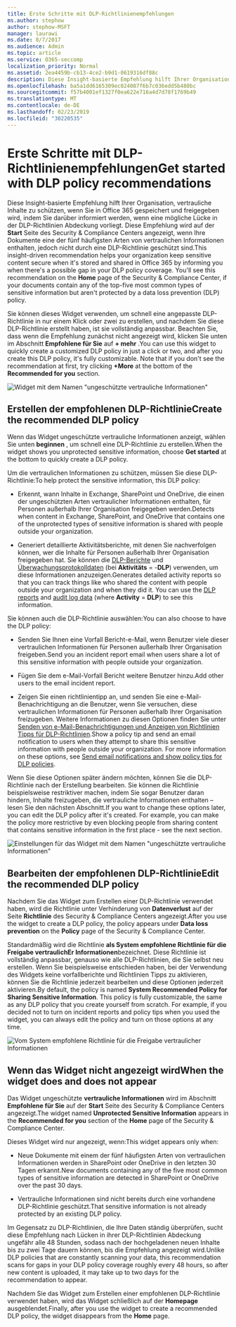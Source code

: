 ```yaml
---
title: Erste Schritte mit DLP-Richtlinienempfehlungen
ms.author: stephow
author: stephow-MSFT
manager: laurawi
ms.date: 8/7/2017
ms.audience: Admin
ms.topic: article
ms.service: O365-seccomp
localization_priority: Normal
ms.assetid: 2ea4459b-cb13-4ce2-b9d1-0619316df88c
description: Diese Insight-basierte Empfehlung hilft Ihrer Organisation, vertrauliche Inhalte zu schützen, wenn Sie in Office 365 gespeichert und freigegeben wird, indem Sie darüber informiert werden, wenn eine mögliche Lücke in der DLP-Richtlinien Abdeckung vorliegt. Diese Empfehlung wird auf der Startseite des Security &amp; Compliance Centers angezeigt, wenn Ihre Dokumente eine der fünf häufigsten Arten vertraulicher Informationen enthalten, aber nicht durch eine DLP-Richtlinie geschützt sind.
ms.openlocfilehash: ba5a1dd6165309ec024087f6b7c036edd5b480bc
ms.sourcegitcommit: f57b4001ef1327f0ea622e716a4d7d78f1769b49
ms.translationtype: MT
ms.contentlocale: de-DE
ms.lasthandoff: 02/23/2019
ms.locfileid: "30220535"
---
```

# <a name="get-started-with-dlp-policy-recommendations"></a><span data-ttu-id="69f9e-104">Erste Schritte mit DLP-Richtlinienempfehlungen</span><span class="sxs-lookup"><span data-stu-id="69f9e-104">Get started with DLP policy recommendations</span></span>

<span data-ttu-id="69f9e-p102">Diese Insight-basierte Empfehlung hilft Ihrer Organisation, vertrauliche Inhalte zu schützen, wenn Sie in Office 365 gespeichert und freigegeben wird, indem Sie darüber informiert werden, wenn eine mögliche Lücke in der DLP-Richtlinien Abdeckung vorliegt. Diese Empfehlung wird auf der **Start** Seite des Security &amp; Compliance Centers angezeigt, wenn Ihre Dokumente eine der fünf häufigsten Arten von vertraulichen Informationen enthalten, jedoch nicht durch eine DLP-Richtlinie geschützt sind.</span><span class="sxs-lookup"><span data-stu-id="69f9e-p102">This insight-driven recommendation helps your organization keep sensitive content secure when it's stored and shared in Office 365 by informing you when there's a possible gap in your DLP policy coverage. You'll see this recommendation on the **Home** page of the Security &amp; Compliance Center, if your documents contain any of the top-five most common types of sensitive information but aren't protected by a data loss prevention (DLP) policy.</span></span> 
  
<span data-ttu-id="69f9e-p103">Sie können dieses Widget verwenden, um schnell eine angepasste DLP-Richtlinie in nur einem Klick oder zwei zu erstellen, und nachdem Sie diese DLP-Richtlinie erstellt haben, ist sie vollständig anpassbar. Beachten Sie, dass wenn die Empfehlung zunächst nicht angezeigt wird, klicken Sie unten im Abschnitt **Empfohlene für Sie** auf **+ mehr** .</span><span class="sxs-lookup"><span data-stu-id="69f9e-p103">You can use this widget to quickly create a customized DLP policy in just a click or two, and after you create this DLP policy, it's fully customizable. Note that if you don't see the recommendation at first, try clicking **+More** at the bottom of the **Recommended for you** section.</span></span> 
  
![Widget mit dem Namen "ungeschützte vertrauliche Informationen"](media/91bc04d2-6eff-4294-8b73-b2d56d26ffc4.png)
  
## <a name="create-the-recommended-dlp-policy"></a><span data-ttu-id="69f9e-110">Erstellen der empfohlenen DLP-Richtlinie</span><span class="sxs-lookup"><span data-stu-id="69f9e-110">Create the recommended DLP policy</span></span>

<span data-ttu-id="69f9e-111">Wenn das Widget ungeschützte vertrauliche Informationen anzeigt, wählen Sie unten **beginnen** , um schnell eine DLP-Richtlinie zu erstellen.</span><span class="sxs-lookup"><span data-stu-id="69f9e-111">When the widget shows you unprotected sensitive information, choose **Get started** at the bottom to quickly create a DLP policy.</span></span> 
  
<span data-ttu-id="69f9e-112">Um die vertraulichen Informationen zu schützen, müssen Sie diese DLP-Richtlinie:</span><span class="sxs-lookup"><span data-stu-id="69f9e-112">To help protect the sensitive information, this DLP policy:</span></span>
  
- <span data-ttu-id="69f9e-113">Erkennt, wann Inhalte in Exchange, SharePoint und OneDrive, die einen der ungeschützten Arten vertraulicher Informationen enthalten, für Personen außerhalb Ihrer Organisation freigegeben werden.</span><span class="sxs-lookup"><span data-stu-id="69f9e-113">Detects when content in Exchange, SharePoint, and OneDrive that contains one of the unprotected types of sensitive information is shared with people outside your organization.</span></span>
    
- <span data-ttu-id="69f9e-p104">Generiert detaillierte Aktivitätsberichte, mit denen Sie nachverfolgen können, wer die Inhalte für Personen außerhalb Ihrer Organisation freigegeben hat. Sie können die [DLP-Berichte](view-the-dlp-reports.md) und [Überwachungsprotokolldaten](search-the-audit-log-in-security-and-compliance.md) (bei **Aktivitäts** = -**DLP**) verwenden, um diese Informationen anzuzeigen.</span><span class="sxs-lookup"><span data-stu-id="69f9e-p104">Generates detailed activity reports so that you can track things like who shared the content with people outside your organization and when they did it. You can use the [DLP reports](view-the-dlp-reports.md) and [audit log data](search-the-audit-log-in-security-and-compliance.md) (where **Activity** = **DLP**) to see this information.</span></span>
    
<span data-ttu-id="69f9e-116">Sie können auch die DLP-Richtlinie auswählen:</span><span class="sxs-lookup"><span data-stu-id="69f9e-116">You can also choose to have the DLP policy:</span></span>
  
- <span data-ttu-id="69f9e-117">Senden Sie Ihnen eine Vorfall Bericht-e-Mail, wenn Benutzer viele dieser vertraulichen Informationen für Personen außerhalb Ihrer Organisation freigeben.</span><span class="sxs-lookup"><span data-stu-id="69f9e-117">Send you an incident report email when users share a lot of this sensitive information with people outside your organization.</span></span>
    
- <span data-ttu-id="69f9e-118">Fügen Sie dem e-Mail-Vorfall Bericht weitere Benutzer hinzu.</span><span class="sxs-lookup"><span data-stu-id="69f9e-118">Add other users to the email incident report.</span></span>
    
- <span data-ttu-id="69f9e-p105">Zeigen Sie einen richtlinientipp an, und senden Sie eine e-Mail-Benachrichtigung an die Benutzer, wenn Sie versuchen, diese vertraulichen Informationen für Personen außerhalb Ihrer Organisation freizugeben. Weitere Informationen zu diesen Optionen finden Sie unter [Senden von e-Mail-Benachrichtigungen und Anzeigen von Richtlinien Tipps für DLP-Richtlinien](use-notifications-and-policy-tips.md).</span><span class="sxs-lookup"><span data-stu-id="69f9e-p105">Show a policy tip and send an email notification to users when they attempt to share this sensitive information with people outside your organization. For more information on these options, see [Send email notifications and show policy tips for DLP policies](use-notifications-and-policy-tips.md).</span></span>
    
<span data-ttu-id="69f9e-p106">Wenn Sie diese Optionen später ändern möchten, können Sie die DLP-Richtlinie nach der Erstellung bearbeiten. Sie können die Richtlinie beispielsweise restriktiver machen, indem Sie sogar Benutzer daran hindern, Inhalte freizugeben, die vertrauliche Informationen enthalten – lesen Sie den nächsten Abschnitt.</span><span class="sxs-lookup"><span data-stu-id="69f9e-p106">If you want to change these options later, you can edit the DLP policy after it's created. For example, you can make the policy more restrictive by even blocking people from sharing content that contains sensitive information in the first place - see the next section.</span></span>
  
![Einstellungen für das Widget mit dem Namen "ungeschützte vertrauliche Informationen"](media/b6106cbd-1bed-4582-aaef-b678de470c9b.png)
  
## <a name="edit-the-recommended-dlp-policy"></a><span data-ttu-id="69f9e-124">Bearbeiten der empfohlenen DLP-Richtlinie</span><span class="sxs-lookup"><span data-stu-id="69f9e-124">Edit the recommended DLP policy</span></span>

<span data-ttu-id="69f9e-125">Nachdem Sie das Widget zum Erstellen einer DLP-Richtlinie verwendet haben, wird die Richtlinie unter Verhinderung von **Datenverlust** auf der Seite **Richtlinie** des Security &amp; Compliance Centers angezeigt.</span><span class="sxs-lookup"><span data-stu-id="69f9e-125">After you use the widget to create a DLP policy, the policy appears under **Data loss prevention** on the **Policy** page of the Security &amp; Compliance Center.</span></span> 
  
<span data-ttu-id="69f9e-p107">Standardmäßig wird die Richtlinie **als System empfohlene Richtlinie für die Freigabe vertraulichEr Informationen**bezeichnet. Diese Richtlinie ist vollständig anpassbar, genauso wie alle DLP-Richtlinien, die Sie selbst neu erstellen. Wenn Sie beispielsweise entschieden haben, bei der Verwendung des Widgets keine vorfallberichte und Richtlinien Tipps zu aktivieren, können Sie die Richtlinie jederzeit bearbeiten und diese Optionen jederzeit aktivieren.</span><span class="sxs-lookup"><span data-stu-id="69f9e-p107">By default, the policy is named **System Recommended Policy for Sharing Sensitive Information**. This policy is fully customizable, the same as any DLP policy that you create yourself from scratch. For example, if you decided not to turn on incident reports and policy tips when you used the widget, you can always edit the policy and turn on those options at any time.</span></span>
  
![Vom System empfohlene Richtlinie für die Freigabe vertraulicher Informationen](media/2fc49f25-ec25-4433-add4-d60f73888f13.png)
  
## <a name="when-the-widget-does-and-does-not-appear"></a><span data-ttu-id="69f9e-130">Wenn das Widget nicht angezeigt wird</span><span class="sxs-lookup"><span data-stu-id="69f9e-130">When the widget does and does not appear</span></span>

<span data-ttu-id="69f9e-131">Das Widget ungeschützte **vertrauliche Informationen** wird im Abschnitt **Empfohlene für Sie** auf der **Start** Seite des Security &amp; Compliance Centers angezeigt.</span><span class="sxs-lookup"><span data-stu-id="69f9e-131">The widget named **Unprotected Sensitive Information** appears in the **Recommended for you** section of the **Home** page of the Security &amp; Compliance Center.</span></span> 
  
<span data-ttu-id="69f9e-132">Dieses Widget wird nur angezeigt, wenn:</span><span class="sxs-lookup"><span data-stu-id="69f9e-132">This widget appears only when:</span></span>
  
- <span data-ttu-id="69f9e-133">Neue Dokumente mit einem der fünf häufigsten Arten von vertraulichen Informationen werden in SharePoint oder OneDrive in den letzten 30 Tagen erkannt.</span><span class="sxs-lookup"><span data-stu-id="69f9e-133">New documents containing any of the five most common types of sensitive information are detected in SharePoint or OneDrive over the past 30 days.</span></span>
    
- <span data-ttu-id="69f9e-134">Vertrauliche Informationen sind nicht bereits durch eine vorhandene DLP-Richtlinie geschützt.</span><span class="sxs-lookup"><span data-stu-id="69f9e-134">That sensitive information is not already protected by an existing DLP policy.</span></span>
    
<span data-ttu-id="69f9e-135">Im Gegensatz zu DLP-Richtlinien, die Ihre Daten ständig überprüfen, sucht diese Empfehlung nach Lücken in ihrer DLP-Richtlinien Abdeckung ungefähr alle 48 Stunden, sodass nach der hochgeladenen neuen Inhalte bis zu zwei Tage dauern können, bis die Empfehlung angezeigt wird.</span><span class="sxs-lookup"><span data-stu-id="69f9e-135">Unlike DLP policies that are constantly scanning your data, this recommendation scans for gaps in your DLP policy coverage roughly every 48 hours, so after new content is uploaded, it may take up to two days for the recommendation to appear.</span></span>
  
<span data-ttu-id="69f9e-136">Nachdem Sie das Widget zum Erstellen einer empfohlenen DLP-Richtlinie verwendet haben, wird das Widget schließlich auf der **Homepage** ausgeblendet.</span><span class="sxs-lookup"><span data-stu-id="69f9e-136">Finally, after you use the widget to create a recommended DLP policy, the widget disappears from the **Home** page.</span></span> 
  

